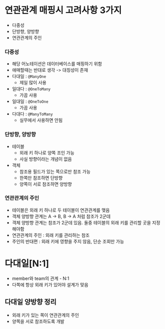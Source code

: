 # 연관관계 매핑시 고려사항 3가지

- 다중성
- 단방향, 양방향
- 연관관계의 주인

### 다중성

- 해당 어노테이션은 데이터베이스를 매핑하기 위함
- 애매할때는 반대로 생각 -> 대칭성이 존재
- 다대일 : `@ManyOne`
  - 제일 많이 사용
- 일대다 : `@OneToMany`
  - 가끔 사용
- 일대일 : `@OneToOne`
  - 가끔 사용
- 다대다 : `@ManyToMany`
  - 실무에서 사용하면 안됨

### 단방향, 양방향

- 테이블
  - 외래 키 하나로 양쪽 조인 가능
  - 사실 방향이라는 개념이 없음
- 객체
  - 참조용 필드가 있는 쪽으로만 참조 가능
  - 한쪽만 참조하면 단방향
  - 양쪽이 서로 참조하면 양방향

### 연관관계의 주인

- 테이블은 외래 키 하나로 두 테이블이 연관관계를 맺음
- 객체 양방향 관계는 A -> B, B -> A 처럼 참조가 2군데
- 객체 양방향 관계는 참조가 2군데 있음. 둘중 테이블의 외래 키를 관리할 곳을 지정해야함
- 연관관계의 주인 : 외래 키를 관리하는 참조
- 주인의 반대편 : 외래 키에 영향을 주지 않음, 단순 조회만 가능

# 다대일[N:1]

- member와 team의 관계 - N:1
- 다쪽에 항상 외래 키가 있어야 설계가 맞음

## 다대일 양방향 정리

- 외래 키가 있는 쪽이 연관관계의 주인
- 양쪽을 서로 참조하도록 개발
